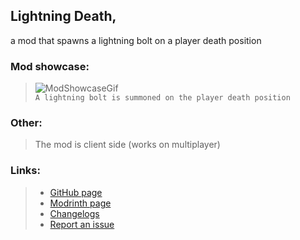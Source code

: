 ## Lightning Death,
a mod that spawns a lightning bolt on a player death position

### Mod showcase:

> ![ModShowcaseGif](https://raw.githubusercontent.com/Flavio6561/Gallery/refs/heads/main/LightningDeath/Lightning.gif)  
> `A lightning bolt is summoned on the player death position`

### Other:

> The mod is client side (works on multiplayer)

### Links:

> - [GitHub page](https://github.com/Flavio6561/LightningDeath)
> - [Modrinth page](https://modrinth.com/mod/lightningdeath)
> - [Changelogs](https://github.com/Flavio6561/LightningDeath/wiki/Version-changelogs)
> - [Report an issue](https://github.com/Flavio6561/LightningDeath/issues)